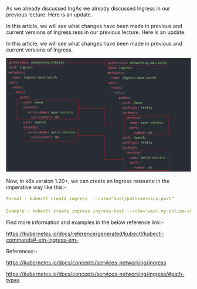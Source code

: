 As we already discussed IngAs we already discussed Ingress in our previous lecture. Here is an update. 

In this article, we will see what changes have been made in previous and current versions of Ingress.ress in our previous lecture. Here is an update. 

In this article, we will see what changes have been made in previous and current versions of Ingress.

![.\Ingress.png](Ingress.png)

Now, in k8s version 1.20+, we can create an Ingress resource in the imperative way like this:-

``` yaml
Format - kubectl create ingress  --rule="host/path=service:port"

Example - kubectl create ingress ingress-test --rule="wear.my-online-store.com/wear*=wear-service:80"

```
Find more information and examples in the below reference link:-

https://kubernetes.io/docs/reference/generated/kubectl/kubectl-commands#-em-ingress-em- 

References:-

https://kubernetes.io/docs/concepts/services-networking/ingress

https://kubernetes.io/docs/concepts/services-networking/ingress/#path-types
